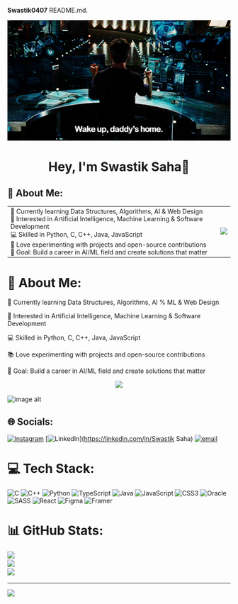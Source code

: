 



**Swastik0407** README.md.
     <p align="center">
  <img src="https://github.com/Swastik0407/Swastik0407/blob/416854f5131819954aa151898b7401d1894d197a/68747470733a2f2f6d65646961312e67697068792e636f6d2f6d656469612f76312e59326c6b505463354d4749334e6a457865484179616d707a5957466a656d45776447526d62474a75646d4e6f64544a724e7a56774d4852794e6e64715a54457a4e57347a4d435a6c.gif" width="600" />
</p>




<h1 align="center"> Hey, I'm <b>Swastik Saha</b>👋 </h1>

## 🦾 About Me:

<table>
  <tr>
    <td>
      🌱 Currently learning Data Structures, Algorithms, AI & Web Design <br>
      🤖 Interested in Artificial Intelligence, Machine Learning & Software Development <br>
      💻 Skilled in Python, C, C++, Java, JavaScript <br>
      🚀 Love experimenting with projects and open-source contributions <br>
      🎯 Goal: Build a career in AI/ML field and create solutions that matter
    </td>
    <td>
      <img src="https://camo.githubusercontent.com/4494f9f5cba343c147c9bb009bc4556a43cc4326504cdf0d4c035a4d2ddbc212/68747470733a2f2f6d656469612e67697068792e636f6d2f6d656469612f68487854516b636a6d485554432f67697068792e676966" width="300"/>
    </td>
  </tr>
</table>




# 💫 About Me:

🌱 Currently learning Data Structures, Algorithms, Al % ML & Web Design

🤖 Interested in Artificial Intelligence, Machine Learning & Software Development

💻 Skilled in Python, C, C++, Java, JavaScript

📚 Love experimenting with projects and open-source contributions

🎯 Goal: Build a career in AI/ML field and create solutions that matter 
<p align="center">
  <img src="https://camo.githubusercontent.com/4494f9f5cba343c147c9bb009bc4556a43cc4326504cdf0d4c035a4d2ddbc212/68747470733a2f2f6d656469612e67697068792e636f6d2f6d656469612f68487854516b636a6d485554432f67697068792e676966)
" width="300" />
</p>

![image alt](https://camo.githubusercontent.com/4494f9f5cba343c147c9bb009bc4556a43cc4326504cdf0d4c035a4d2ddbc212/68747470733a2f2f6d656469612e67697068792e636f6d2f6d656469612f68487854516b636a6d485554432f67697068792e676966)


## 🌐 Socials:
[![Instagram](https://img.shields.io/badge/Instagram-%23E4405F.svg?logo=Instagram&logoColor=white)](https://instagram.com/swastiksaha7) [![LinkedIn](https://img.shields.io/badge/LinkedIn-%230077B5.svg?logo=linkedin&logoColor=white)](https://linkedin.com/in/Swastik Saha) [![email](https://img.shields.io/badge/Email-D14836?logo=gmail&logoColor=white)](mailto:swastikghs.0407@gmail.com) 

# 💻 Tech Stack:
![C](https://img.shields.io/badge/c-%2300599C.svg?style=for-the-badge&logo=c&logoColor=white) ![C++](https://img.shields.io/badge/c++-%2300599C.svg?style=for-the-badge&logo=c%2B%2B&logoColor=white) ![Python](https://img.shields.io/badge/python-3670A0?style=for-the-badge&logo=python&logoColor=ffdd54) ![TypeScript](https://img.shields.io/badge/typescript-%23007ACC.svg?style=for-the-badge&logo=typescript&logoColor=white) ![Java](https://img.shields.io/badge/java-%23ED8B00.svg?style=for-the-badge&logo=openjdk&logoColor=white) ![JavaScript](https://img.shields.io/badge/javascript-%23323330.svg?style=for-the-badge&logo=javascript&logoColor=%23F7DF1E) ![CSS3](https://img.shields.io/badge/css3-%231572B6.svg?style=for-the-badge&logo=css3&logoColor=white) ![Oracle](https://img.shields.io/badge/Oracle-F80000?style=for-the-badge&logo=oracle&logoColor=white) ![SASS](https://img.shields.io/badge/SASS-hotpink.svg?style=for-the-badge&logo=SASS&logoColor=white) ![React](https://img.shields.io/badge/react-%2320232a.svg?style=for-the-badge&logo=react&logoColor=%2361DAFB) ![Figma](https://img.shields.io/badge/figma-%23F24E1E.svg?style=for-the-badge&logo=figma&logoColor=white) ![Framer](https://img.shields.io/badge/Framer-black?style=for-the-badge&logo=framer&logoColor=blue)
# 📊 GitHub Stats:
![](https://github-readme-stats.vercel.app/api?username=swastik0407&theme=calm_pink&hide_border=false&include_all_commits=false&count_private=false)<br/>
![](https://nirzak-streak-stats.vercel.app/?user=swastik0407&theme=calm_pink&hide_border=false)<br/>
![](https://github-readme-stats.vercel.app/api/top-langs/?username=swastik0407&theme=calm_pink&hide_border=false&include_all_commits=false&count_private=false&layout=compact)

---
[![](https://visitcount.itsvg.in/api?id=swastik0407&icon=0&color=0)](https://visitcount.itsvg.in)

<!-- Proudly created with GPRM ( https://gprm.itsvg.in ) -->
